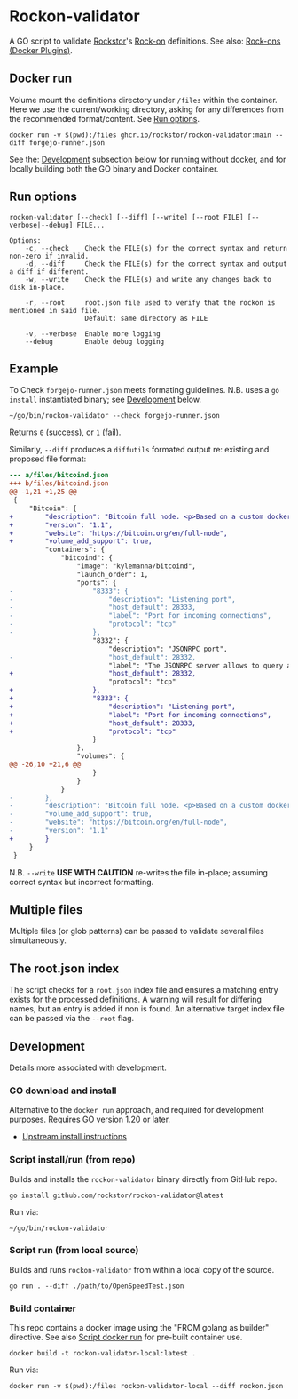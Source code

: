 # Rockon-validator

A GO script to validate [Rockstor](https://rockstor.com/)'s [Rock-on](https://github.com/rockstor/rockon-registry) definitions.
See also: [Rock-ons (Docker Plugins)](https://rockstor.com/docs/interface/overview.html).

## Docker run

Volume mount the definitions directory under `/files` within the container.
Here we use the current/working directory, asking for any differences from the recommended format/content. 
See [Run options](#run-options).

```shell
docker run -v $(pwd):/files ghcr.io/rockstor/rockon-validator:main --diff forgejo-runner.json
```

See the: [Development](#development) subsection below for running without docker,
and for locally building both the GO binary and Docker container.   

## Run options

```
rockon-validator [--check] [--diff] [--write] [--root FILE] [--verbose|--debug] FILE...

Options:
    -c, --check    Check the FILE(s) for the correct syntax and return non-zero if invalid.
    -d, --diff     Check the FILE(s) for the correct syntax and output a diff if different.
    -w, --write    Check the FILE(s) and write any changes back to disk in-place.

    -r, --root     root.json file used to verify that the rockon is mentioned in said file.
                   Default: same directory as FILE

    -v, --verbose  Enable more logging
    --debug        Enable debug logging
```

## Example

To Check `forgejo-runner.json` meets formating guidelines.
N.B. uses a `go install` instantiated binary; see [Development](#development) below.

```shell
~/go/bin/rockon-validator --check forgejo-runner.json
```

Returns `0` (success), or `1` (fail).

Similarly, `--diff` produces a `diffutils` formated output re: existing and proposed file format:

```diff
--- a/files/bitcoind.json
+++ b/files/bitcoind.json
@@ -1,21 +1,25 @@
 {
     "Bitcoin": {
+        "description": "Bitcoin full node. <p>Based on a custom docker image: <a href='https://hub.docker.com/r/kylemanna/bitcoind' target='_blank'>https://hub.docker.com/r/kylemanna/bitcoind</a>, available for amd64 architecture only.</p>",
+        "version": "1.1",
+        "website": "https://bitcoin.org/en/full-node",
+        "volume_add_support": true,
         "containers": {
             "bitcoind": {
                 "image": "kylemanna/bitcoind",
                 "launch_order": 1,
                 "ports": {
-                    "8333": {
-                        "description": "Listening port",
-                        "host_default": 28333,
-                        "label": "Port for incoming connections",
-                        "protocol": "tcp"
-                    },
                     "8332": {
                         "description": "JSONRPC port",
-                        "host_default": 28332,
                         "label": "The JSONRPC server allows to query and control the server remotely",
+                        "host_default": 28332,
                         "protocol": "tcp"
+                    },
+                    "8333": {
+                        "description": "Listening port",
+                        "label": "Port for incoming connections",
+                        "host_default": 28333,
+                        "protocol": "tcp"
                     }
                 },
                 "volumes": {
@@ -26,10 +21,6 @@
                     }
                 }
             }
-        },
-        "description": "Bitcoin full node. <p>Based on a custom docker image: <a href='https://hub.docker.com/r/kylemanna/bitcoind' target='_blank'>https://hub.docker.com/r/kylemanna/bitcoind</a>, available for amd64 architecture only.</p>",
-        "volume_add_support": true,
-        "website": "https://bitcoin.org/en/full-node",
-        "version": "1.1"
+        }
     }
 }
```

N.B. `--write` **USE WITH CAUTION** re-writes the file in-place; assuming correct syntax but incorrect formatting.

## Multiple files

Multiple files (or glob patterns) can be passed to validate several files simultaneously.

## The root.json index

The script checks for a `root.json` index file and ensures a matching entry exists for the processed definitions.
A warning will result for differing names, but an entry is added if non is found.
An alternative target index file can be passed via the `--root` flag.

## Development

Details more associated with development. 

### GO download and install

Alternative to the `docker run` approach, and required for development purposes.
Requires GO version 1.20 or later.
- [Upstream install instructions](https://go.dev/doc/install)

### Script install/run (from repo)

Builds and installs the `rockon-validator` binary directly from GitHub repo.

```shell
go install github.com/rockstor/rockon-validator@latest
```

Run via:

```shell
~/go/bin/rockon-validator
```

### Script run (from local source)

Builds and runs `rockon-validator` from within a local copy of the source.

```shell
go run . --diff ./path/to/OpenSpeedTest.json
```

### Build container

This repo contains a docker image using the "FROM golang as builder" directive.
See also [Script docker run](#docker-run) for pre-built container use.

```shell
docker build -t rockon-validator-local:latest .
```

Run via:

```shell
docker run -v $(pwd):/files rockon-validator-local --diff rockon.json
```
